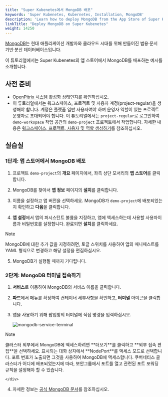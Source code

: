 ```yaml
---
title: "Super Kubenetes에서 MongoDB 배포"
keywords: 'Super Kubenetes, Kubernetes, Installation, MongoDB'
description: 'Learn how to deploy MongoDB from the App Store of Super Kubenetes and access its service.'
linkTitle: "Deploy MongoDB on Super Kubenetes"
weight: 14250
---
```


[MongoDB](https://www.mongodb.com/)는 현대 애플리케이션 개발자와 클라우드 시대를 위해 만들어진 범용·문서 기반·분산 데이터베이스입니다.

이 튜토리얼에서는 Super Kubenetes의 앱 스토어에서 MongoDB를 배포하는 예시를 소개합니다.

## 사전 준비

- [OpenPitrix 시스템](../../../pluggable-components/app-store/) 활성화 상태인지를 확인하십시오.
- 이 튜토리얼에서는 워크스페이스, 프로젝트 및 사용자 계정(project-regular)을 생성해야 합니다. 계정은 플랫폼 일반 사용자여야 하며 운영자 역할이 있는 프로젝트 운영자로 초대되어야 합니다. 이 튜토리얼에서는 `project-regular`로 로그인하여 `demo-workspace` 작업 공간의 `demo-project` 프로젝트에서 작업합니다. 자세한 내용은 [워크스페이스, 프로젝트, 사용자 및 역할 생성하기](../../../quick-start/create-workspace-and-project/)를 참조하십시오.

## 실습실

### 1단계: 앱 스토어에서 MongoDB 배포

1. 프로젝트 `demo-project`의 **개요** 페이지에서, 좌측 상단 모서리의 **앱 스토어**를 클릭합니다.

2. MongoDB를 찾아서 **앱 정보** 페이지의 **설치**를 클릭합니다.

3. 이름을 설정하고 앱 버전을 선택하세요. MongoDB가 `demo-project`에 배포되었는지 확인하고 **다음**을 클릭합니다.

4. **앱 설정**에서 앱의 퍼시스턴트 볼륨을 지정하고, 앱에 액세스하는데 사용할 사용자이름과 비밀번호를 설정합니다. 완료되면 **설치**를 클릭하세요.

  <div className="notices note">
    <p>Note</p>
    <div>
      MongoDB에 대한 추가 값을 지정하려면, 토글 스위치를 사용하여 앱의 매니페스트를 YAML 형식으로 변경하고 해당 설정을 편집하십시오.
    </div>
  </div>


5. MongoDB가 실행될 때까지 기다립니다.

### 2단계: MongoDB 터미널 접속하기

1. **서비스**로 이동하여 MongoDB의 서비스 이름을 클릭합니다.

2. **파드**에서 메뉴를 확장하여 컨테이너 세부사항을 확인하고, **터미널** 아이콘을 클릭합니다.

3. 앱을 사용하기 위해 팝업창의 터미널에 직접 명령을 입력하십시오.

   ![mongodb-service-terminal](/dist/assets/docs/v3.3/appstore/built-in-apps/mongodb-app/mongodb-service-terminal.jpg)

  <div className="notices note">
    <p>Note</p>
    <div>
      클러스터 외부에서 MongoDB에 액세스하려면 **더보기**를 클릭하고 **외부 접속 편집**을 선택하세요. 표시되는 대화 상자에서 **NodePort**를 액세스 모드로 선택합니다. 포트 번호가 노출되면 그것을 사용하여 MongoDB에 액세스합니다.
      쿠버네티스 클러스터가 어디에 배포되었는지에 따라, 보안그룹에서 포트를 열고 관련된 포트 포워딩 규칙을 설정해야 할 수 있습니다.

    </div>
  </div>

4. 자세한 정보는 [공식 MongoDB 문서](https://docs.mongodb.com/manual/)를 참조하십시오.
